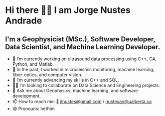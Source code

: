 # Hi there 👋🏼 I am Jorge Nustes Andrade

## I'm a Geophysicist (MSc.), Software Developer, Data Scientist, and Machine Learning Developer.

- 🔭 I’m currently working on ultrasound data processing using C++, C#, Python, and Matlab.
- 🔭 In the past, I worked in microseismic monitoring, machine learning, fiber-optics, and computer vision.
- 🌱 I’m currently advancing my skills in C++ and SQL.
- 🙌🏼 I’m looking to collaborate on Data Science and Engineering projects.
- 💬 Ask me about Geophysics, machine learning, and software development.
- 📫 How to reach me: 📧 jlnustes@gmail.com / nustesan@ualberta.ca
- 😄 Pronouns: he/him
